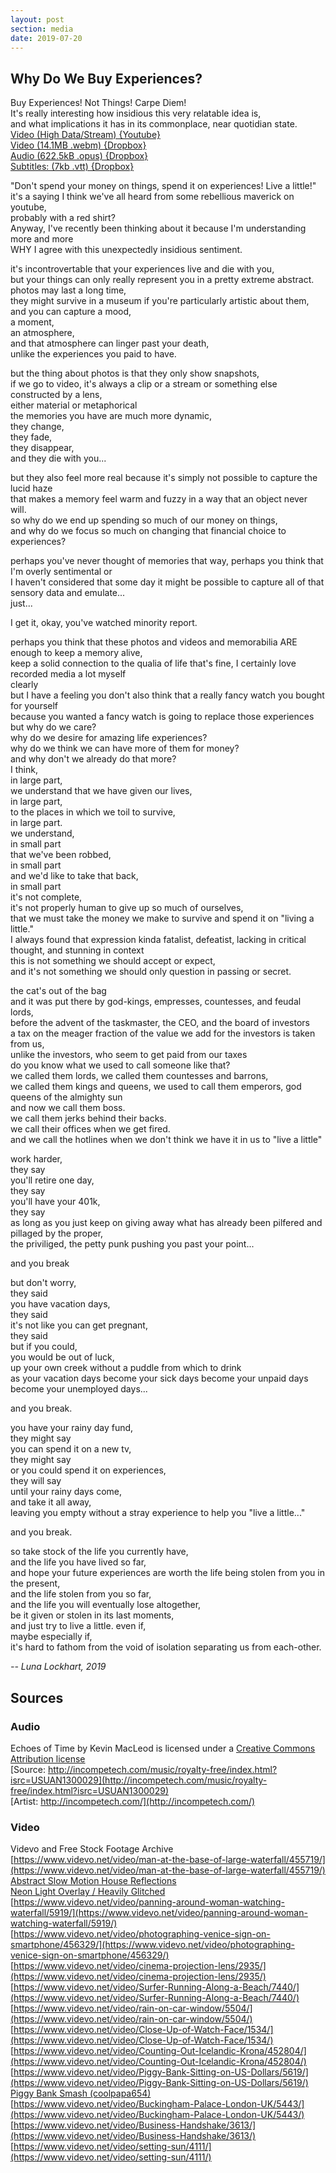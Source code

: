 ```yaml
---
layout: post
section: media
date: 2019-07-20
---
```


##	Why Do We Buy Experiences?
Buy Experiences! Not Things! Carpe Diem!  
It's really interesting how insidious this very relatable idea is,  
and what implications it has in its commonplace, near quotidian state.  
[Video (High Data/Stream) {Youtube}](https://www.youtube.com/watch?v=F2bw9e_lL_o)  
[Video (14.1MB .webm) {Dropbox}](https://www.dropbox.com/s/15zmnsc047xq10w/2019-07-20-experiences.webm?dl=1)  
[Audio (622.5kB .opus) {Dropbox}](https://www.dropbox.com/s/35rg8xv2xzpdioj/2019-07-20-experiences.opus?dl=1)  
[Subtitles: (7kb .vtt) {Dropbox}](https://www.dropbox.com/s/cbubt7z3e7f3663/2019-07-20-experiences.vtt?dl=1)  

"Don't spend your money on things, spend it on experiences! Live a little!"  
it's a saying I think we've all heard from some rebellious maverick on youtube,  
probably with a red shirt?  
Anyway, I've recently been thinking about it because I'm understanding more and more  
WHY I agree with this unexpectedly insidious sentiment.  

it's incontrovertable that your experiences live and die with you,  
but your things can only really represent you in a pretty extreme abstract.  
photos may last a long time,  
they might survive in a museum if you're particularly artistic about them,  
and you can capture a mood,  
a moment,  
an atmosphere,  
and that atmosphere can linger past your death,  
unlike the experiences you paid to have.  

but the thing about photos is that they only show snapshots,  
if we go to video, it's always a clip or a stream or something else constructed by a lens,  
either material or metaphorical  
the memories you have are much more dynamic,  
they change,  
they fade,  
they disappear,  
and they die with you...  

but they also feel more real because it's simply not possible to capture the lucid haze  
that makes a memory feel warm and fuzzy in a way that an object never will.  
so why do we end up spending so much of our money on things,  
and why do we focus so much on changing that financial choice to experiences?  

perhaps you've never thought of memories that way, perhaps you think that I'm overly sentimental or  
I haven't considered that some day it might be possible to capture all of that sensory data and emulate...  
just...

I get it, okay, you've watched minority report.

perhaps you think that these photos and videos and memorabilia ARE enough to keep a memory alive,  
keep a solid connection to the qualia of life
that's fine, I certainly love recorded media a lot myself  
clearly  
but I have a feeling you don't also think that a really fancy watch you bought for yourself  
because you wanted a fancy watch is going to replace those experiences  
but why do we care?  
why do we desire for amazing life experiences?  
why do we think we can have more of them for money?  
and why don't we already do that more?  
I think,  
in large part,  
we understand that we have given our lives,  
in large part,  
to the places in which we toil to survive,  
in large part.  
we understand,  
in small part  
that we've been robbed,  
in small part  
and we'd like to take that back,  
in small part  
it's not complete,  
it's not properly human to give up so much of ourselves,  
that we must take the money we make to survive and spend it on "living a little."  
I always found that expression kinda fatalist, defeatist, lacking in critical thought, and stunning in context  
this is not something we should accept or expect,  
and it's not something we should only question in passing or secret.  

the cat's out of the bag  
and it was put there by god-kings, empresses, countesses, and feudal lords,  
before the advent of the taskmaster, the CEO, and the board of investors  
a tax on the meager fraction of the value we add for the investors is taken from us,  
unlike the investors, who seem to get paid from our taxes  
do you know what we used to call someone like that?  
we called them lords, we called them countesses and barrons,  
we called them kings and queens, we used to call them emperors, god queens of the almighty sun  
and now we call them boss.  
we call them jerks behind their backs.  
we call their offices when we get fired.  
and we call the hotlines when we don't think we have it in us to "live a little"  

work harder,  
they say  
you'll retire one day,  
they say  
you'll have your 401k,  
they say  
as long as you just keep on giving away what has already been pilfered and pillaged by the proper,  
the priviliged, the petty punk pushing you past your point...  

and you break  

but don't worry,  
they said  
you have vacation days,  
they said  
it's not like you can get pregnant,  
they said  
but if you could,  
you would be out of luck,  
up your own creek without a puddle from which to drink  
as your vacation days become your sick days become your unpaid days become your unemployed days...  

and you break.   

you have your rainy day fund,  
they might say  
you can spend it on a new tv,  
they might say  
or you could spend it on experiences,  
they will say  
until your rainy days come,  
and take it all away,  
leaving you empty without a stray experience to help you "live a little..."  

and you break.

so take stock of the life you currently have,  
and the life you have lived so far,  
and hope your future experiences are worth the life being stolen from you in the present,  
and the life stolen from you so far,  
and the life you will eventually lose altogether,  
be it given or stolen in its last moments,  
and just try to live a little.
even if,  
maybe especially if,  
it's hard to fathom from the void of isolation separating us from each-other.

*-- Luna Lockhart, 2019*

## Sources  
### Audio  
Echoes of Time by Kevin MacLeod is licensed under a [Creative Commons Attribution license](https://creativecommons.org/licenses/by/4.0/)  
[Source: http://incompetech.com/music/royalty-free/index.html?isrc=USUAN1300029](http://incompetech.com/music/royalty-free/index.html?isrc=USUAN1300029)  
[Artist: http://incompetech.com/](http://incompetech.com/)  
### Video  
Videvo and Free Stock Footage Archive  
[https://www.videvo.net/video/man-at-the-base-of-large-waterfall/455719/](https://www.videvo.net/video/man-at-the-base-of-large-waterfall/455719/)  
[Abstract Slow Motion House Reflections](https://www.youtube.com/watch?v=FfSyXz2cDeI)  
[Neon Light Overlay / Heavily Glitched](https://www.youtube.com/watch?v=7J7AQ1Qi3SE)  
[https://www.videvo.net/video/panning-around-woman-watching-waterfall/5919/](https://www.videvo.net/video/panning-around-woman-watching-waterfall/5919/)    
[https://www.videvo.net/video/photographing-venice-sign-on-smartphone/456329/](https://www.videvo.net/video/photographing-venice-sign-on-smartphone/456329/)    
[https://www.videvo.net/video/cinema-projection-lens/2935/](https://www.videvo.net/video/cinema-projection-lens/2935/)  
[https://www.videvo.net/video/Surfer-Running-Along-a-Beach/7440/](https://www.videvo.net/video/Surfer-Running-Along-a-Beach/7440/)  
[https://www.videvo.net/video/rain-on-car-window/5504/](https://www.videvo.net/video/rain-on-car-window/5504/)  
[https://www.videvo.net/video/Close-Up-of-Watch-Face/1534/](https://www.videvo.net/video/Close-Up-of-Watch-Face/1534/)  
[https://www.videvo.net/video/Counting-Out-Icelandic-Krona/452804/](https://www.videvo.net/video/Counting-Out-Icelandic-Krona/452804/)  
[https://www.videvo.net/video/Piggy-Bank-Sitting-on-US-Dollars/5619/](https://www.videvo.net/video/Piggy-Bank-Sitting-on-US-Dollars/5619/)  
[Piggy Bank Smash (coolpapa654)](https://www.youtube.com/watch?v=1s9c2RJbRhg)  
[https://www.videvo.net/video/Buckingham-Palace-London-UK/5443/](https://www.videvo.net/video/Buckingham-Palace-London-UK/5443/)  
[https://www.videvo.net/video/Business-Handshake/3613/](https://www.videvo.net/video/Business-Handshake/3613/)  
[https://www.videvo.net/video/setting-sun/4111/](https://www.videvo.net/video/setting-sun/4111/)  
